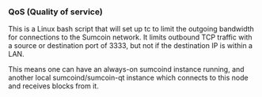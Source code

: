 ### QoS (Quality of service) ###

This is a Linux bash script that will set up tc to limit the outgoing bandwidth for connections to the Sumcoin network. It limits outbound TCP traffic with a source or destination port of 3333, but not if the destination IP is within a LAN.

This means one can have an always-on sumcoind instance running, and another local sumcoind/sumcoin-qt instance which connects to this node and receives blocks from it.
